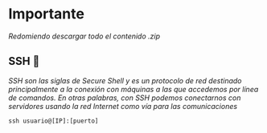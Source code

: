  # Importante

_Redomiendo descargar todo el contenido .zip_

## SSH 🚀

_SSH son las siglas de Secure Shell y es un protocolo de red destinado principalmente a la conexión con máquinas a las que accedemos por línea de comandos. En otras palabras, con SSH podemos conectarnos con servidores usando la red Internet como vía para las comunicaciones_


```ssh usuario@[IP]:[puerto]```
